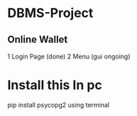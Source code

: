 # DBMS-Project
## Online Wallet

1 Login Page (done)
2 Menu        (gui ongoing)



# Install this In pc
pip install psycopg2
using terminal
